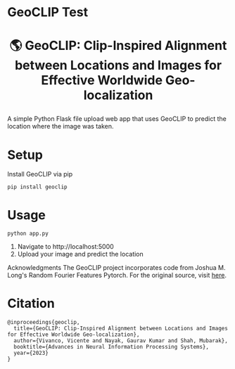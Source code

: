 # GeoCLIP Test
# <p align="center">🌎 GeoCLIP: Clip-Inspired Alignment between Locations and Images for Effective Worldwide Geo-localization</p>

A simple Python Flask file upload web app that uses GeoCLIP to predict the location where the image was taken.

# Setup

Install GeoCLIP via pip

```pip install geoclip```

# Usage

```python app.py```

1. Navigate to http://localhost:5000
2. Upload your image and predict the location

Acknowledgments
The GeoCLIP project incorporates code from Joshua M. Long's Random Fourier Features Pytorch. For the original source, visit [here](https://github.com/jmclong/random-fourier-features-pytorch).

# Citation

```
@inproceedings{geoclip,
  title={GeoCLIP: Clip-Inspired Alignment between Locations and Images for Effective Worldwide Geo-localization},
  author={Vivanco, Vicente and Nayak, Gaurav Kumar and Shah, Mubarak},
  booktitle={Advances in Neural Information Processing Systems},
  year={2023}
}
```
